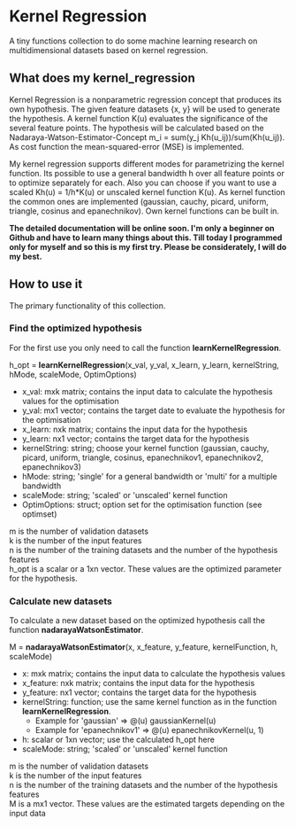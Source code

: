 # Kernel Regression

A tiny functions collection to do some machine learning research on multidimensional datasets based on kernel regression.

## What does my kernel_regression

Kernel Regression is a nonparametric regression concept that produces its own hypothesis. The given feature datasets {x, y} will be used to generate the hypothesis. A kernel function K(u) evaluates the significance of the several feature points. The hypothesis will be calculated based on the Nadaraya-Watson-Estimator-Concept m_i = sum(y_j Kh(u_ij))/sum(Kh(u_ij)). As cost function the mean-squared-error (MSE) is implemented.

My kernel regression supports different modes for parametrizing the kernel function. Its possible to use a general bandwidth h over all feature points or to optimize separately for each. Also you can choose if you want to use a scaled Kh(u) = 1/h*K(u) or unscaled kernel function K(u). As kernel function the common ones are implemented (gaussian, cauchy, picard, uniform, triangle, cosinus and epanechnikov). Own kernel functions can be built in.

**The detailed documentation will be online soon. I'm only a beginner on Github and have to learn many things about this. Till today I programmed only for myself and so this is my first try. Please be considerately, I will do my best.**

## How to use it
The primary functionality of this collection.

### Find the optimized hypothesis
For the first use you only need to call the function **learnKernelRegression**.

h_opt = **learnKernelRegression**(x_val, y_val, x_learn, y_learn, kernelString, hMode, scaleMode, OptimOptions)

* x_val: mxk matrix; contains the input data to calculate the hypothesis values for the optimisation
* y_val: mx1 vector; contains the target date to evaluate the hypothesis for the optimisation
* x_learn: nxk matrix; contains the input data for the hypothesis
* y_learn: nx1 vector; contains the target data for the hypothesis
* kernelString: string; choose your kernel function (gaussian, cauchy, picard, uniform, triangle, cosinus, epanechnikov1, epanechnikov2, epanechnikov3)
* hMode: string; 'single' for a general bandwidth or 'multi' for a multiple bandwidth
* scaleMode: string; 'scaled' or 'unscaled' kernel function
* OptimOptions: struct; option set for the optimisation function (see optimset)

m is the number of validation datasets  
k is the number of the input features  
n is the number of the training datasets and the number of the hypothesis features  
h_opt is a scalar or a 1xn vector. These values are the optimized parameter for the hypothesis.

### Calculate new datasets
To calculate a new dataset based on the optimized hypothesis call the function **nadarayaWatsonEstimator**.

M = **nadarayaWatsonEstimator**(x, x_feature, y_feature, kernelFunction, h, scaleMode)

* x: mxk matrix; contains the input data to calculate the hypothesis values
* x_feature: nxk matrix; contains the input data for the hypothesis
* y_feature: nx1 vector; contains the target data for the hypothesis
* kernelString: function; use the same kernel function as in the function **learnKernelRegression**.
	* Example for 'gaussian' => @(u) gaussianKernel(u)
	* Example for 'epanechnikov1' => @(u) epanechnikovKernel(u, 1)
* h: scalar or 1xn vector; use the calculated h_opt here
* scaleMode: string; 'scaled' or 'unscaled' kernel function

m is the number of validation datasets  
k is the number of the input features  
n is the number of the training datasets and the number of the hypothesis features  
M is a  mx1 vector. These values are the estimated targets depending on the input data